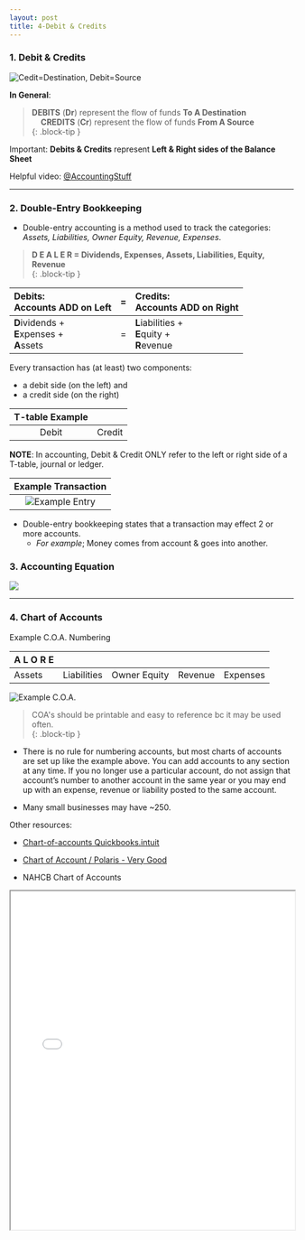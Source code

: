 ```yaml
---
layout: post
title: 4-Debit & Credits
---
```


### 1. Debit & Credits

![Cedit=Destination, Debit=Source](/mc-bk/assets/mc-graw-accounting-course/images/debit-destination-credit-source.png)

**In General**:

> **DEBITS** (**Dr**) represent the flow of funds **To A Destination**  
>  &nbsp;&nbsp;&nbsp;&nbsp;**CREDITS** (**Cr**) represent the flow of funds **From A Source**  
{: .block-tip }

Important: **Debits & Credits** represent **Left & Right sides of the Balance Sheet**

Helpful video: [@AccountingStuff](https://www.youtube.com/watch?v=VhwZ9t2b3Zk)

---

### 2. Double-Entry Bookkeeping

- Double-entry accounting is a method used to track the categories: *Assets, Liabilities, Owner Equity, Revenue, Expenses*.

> **D E A L E R = Dividends, Expenses, Assets, Liabilities, Equity, Revenue**  
{: .block-tip }

| Debits:<br>Accounts ADD on Left|=|Credits:<br>Accounts ADD on Right |
|:----------|:-:|:-|
| **D**ividends + <br> **E**xpenses + <br> **A**ssets |=| **L**iabilities + <br> **E**quity + <br> **R**evenue |

Every transaction has (at least) two components:  
- a debit side (on the left) and  
- a credit side (on the right)  

| T-table Example ||
|:-----:|:------:|
| Debit | Credit |

**NOTE**: In accounting, Debit & Credit ONLY refer to the left or right side of a T-table, journal or ledger.

| Example Transaction |
|:-----:|
| ![Example Entry](/mc-bk/assets/mc-graw-accounting-course/images/example.journal.entry.png) |

- Double-entry bookkeeping states that a transaction may effect 2 or more accounts.  
  - *For example*; Money comes from account & goes into another.  

### 3. Accounting Equation

![](/mc-bk/assets/misc/balance.sheet.png)

---

### 4. Chart of Accounts

Example C.O.A. Numbering

|A L O R E |||||
|:-|:-|:-|:-|:-|
|Assets|Liabilities|Owner Equity|Revenue|Expenses|

![Example C.O.A.](/mc-bk/assets/aipb/coa.example.png)

> COA's should be printable and easy to reference bc it may be used often.  
{: .block-tip }

- There is no rule for numbering accounts, but most charts of accounts are set up like the example above. You can add accounts to any section at any time. If you no longer use a particular account, do not assign that account’s number to another account in the same year or you may end up with an expense, revenue or liability posted to the same account.  

- Many small businesses may have ~250.  

Other resources:  

- [Chart-of-accounts Quickbooks.intuit](https://quickbooks.intuit.com/global/resources/accounting/chart-of-accounts-definition-and-example/)  
- [Chart of Account / Polaris - Very Good](https://polaristaxandaccounting.com/chart-of-accounts-the-ultimate-guide-with-examples/)  

- NAHCB Chart of Accounts   
<div class="pdf-container">
    <iframe src="./assets/nacpb_material/nahb-chart-of-accounts-2016.pdf#zoom=FitH" height="600" width="100%" allowFullScreen="true">
    </iframe>
</div>

